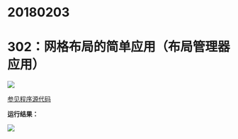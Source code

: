 # 20180203

# 302：网格布局的简单应用（布局管理器应用）

<img src="http://image.renkaigis.com/keepcoding/2018020301.png">

<a href="https://github.com/renkaigis/KeepCoding/tree/master/2018/02/03" target="_blank">参见程序源代码</a>

**运行结果：**

<img src="http://image.renkaigis.com/keepcoding/2018020302.png">